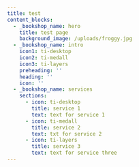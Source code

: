```yaml
---
title: test
content_blocks:
  - _bookshop_name: hero
    title: test page
    background_image: /uploads/froggy.jpg
  - _bookshop_name: intro
    icon1: ti-desktop
    icon2: ti-medall
    icon3: ti-layers
    preheading: ''
    heading: ''
    icon: ''
  - _bookshop_name: services
    sections:
      - icon: ti-desktop
        title: service 1
        text: text for service 1
      - icon: ti-medall
        title: service 2
        text: txt for service 2
      - icon: ti-layers
        title: service 3
        text: text for service three
---
```

